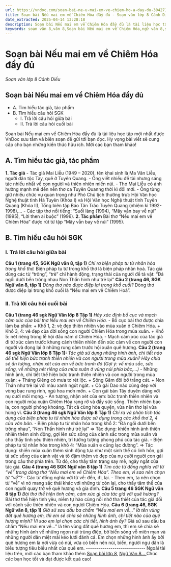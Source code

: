 ```yaml
---
url: https://vndoc.com/soan-bai-ne-u-mai-em-ve-chiem-ho-a-day-du-304271
title: Soạn bài Nếu mai em về Chiêm Hóa đầy đủ - Soạn văn lớp 8 Cánh Diều - VnDoc.com
date_extracted: 2025-04-14 13:28:18
description: Soạn bài Nếu mai em về Chiêm Hóa đầy đủ là tài liệu học tập mới nhất được VnDoc sưu tầm và biên soạn để gửi tới bạn đọc
keywords: soạn văn 8,văn 8,Soạn bài Nếu mai em về Chiêm Hóa,ngữ văn 8,soan van 8,soạn văn lớp 8,giải văn 8,soạn văn 8 tập 1,soạn văn 8 Nếu mai em về Chiêm Hóa,soạn Nếu mai em về Chiêm Hóa,soạn văn 8 cánh diều,văn 8 cánh diều,ngữ văn 8 cánh diều,Nếu mai em về Chiêm Hóa,soạn Nếu mai em về Chiêm Hóa lớp 8,Soạn Nếu mai em về Chiêm Hóa cánh diều
---
```


# Soạn bài Nếu mai em về Chiêm Hóa đầy đủ
 _Soạn văn lớp 8 Cánh Diều_
## Soạn bài Nếu mai em về Chiêm Hóa đầy đủ
  * A. Tìm hiểu tác giả, tác phẩm
  * B. Tìm hiểu câu hỏi SGK 
    * I. Trả lời câu hỏi giữa bài
    * II. Trả lời câu hỏi cuối bài

Soạn bài Nếu mai em về Chiêm Hóa đầy đủ là tài liệu học tập mới nhất được VnDoc sưu tầm và biên soạn để gửi tới bạn đọc. Hy vọng bài viết sẽ cung cấp cho bạn những kiến thức hữu ích. Mời các bạn tham khảo\!
## A. Tìm hiểu tác giả, tác phẩm
**1\. Tác giả**
\- Tác giả Mai Liễu \(1949 – 2020\), tên khai sinh là Ma Văn Liễu, người dân tộc Tày, quê ở Tuyên Quang.
\- Ông viết nhiều đề tài nhưng sáng tác nhiều nhất về con người và thiên nhiên miền núi.
\- Thơ Mai Liễu có ảnh hưởng mạnh mẽ đến nền thơ ca Tuyên Quanng thời kì đổi mới.
\- Ông từng giữ nhiều chức vụ quan trọng như Phó Chủ tịch thường trực Hội Văn học Nghệ thuật tỉnh Hà Tuyên \(Khóa I\) và Hội Văn học Nghệ thuật tỉnh Tuyên Quang \(Khóa II\), Tổng biên tập Báo Tân Trào Tuyên Quang \(nhiệm kì 1992- 1998\),…
\- Các tập thơ nổi tiếng: “Suối làng \(1994\), “Mây vẫn bay về núi” \(1995\), “Lời then ai buộc” \(1996\).
**2\. Tác phẩm**
Bài thơ “Nếu mai em về Chiêm Hóa” được rút từ tập “Mây vẫn bay về núi” \(1995\).
## B. Tìm hiểu câu hỏi SGK
### I. Trả lời câu hỏi giữa bài
**Câu 1 \(trang 45, SGK Ngữ văn 8, tập 1\)**
_Chỉ ra biện pháp tu từ nhân hóa trong khổ thơ._
Biện pháp tu từ trong khổ thơ là biện pháp nhân hoá. Tác giả dùng các từ “trông”, “trẻ” chỉ hành động, trạng thái của người để tả vật:
“Đá ngồi dưới bến trông nhau
Non Thần hình như trẻ lại”
**Câu 2 \(trang 46, SGK Ngữ văn 8, tập 1\)**
_Dòng thơ nào được điệp lại trong khổ cuối?_
Dòng thơ được điệp lại trong khổ cuối là “Nếu mai em về Chiêm Hoá”.
### **II. Trả lời câu hỏi cuối bài**
**Câu 1 \(trang 46 sgk Ngữ Văn lớp 8 Tập 1\)**
_Hãy xác định bố cục và mạch cảm xúc của bài thơ Nếu mai em về Chiêm Hóa._
\- Bố cục bài thơ được chia làm ba phần:
\+ Khổ 1, 2: vẻ đẹp thiên nhiên vào mùa xuân ở Chiêm Hóa.
\+ Khổ 3, 4: vẻ đẹp của đời sống con người Chiêm Hóa trong mùa xuân.
\+ Khổ 5: nét riêng trong lễ hội đầu năm ở Chiêm Hóa.
\- Mạch cảm xúc của tác giả đi từ xúc cảm trước khung cảnh thiên nhiên đến xúc cảm về con người con người và đọng lại ở những rung cảm trước hội xuân quê hương.
**Câu 2 \(trang 46 sgk Ngữ Văn lớp 8 Tập 1\):**
_Tác giả sử dụng những hình ảnh, chi tiết nào để thể hiện bức tranh thiên nhiên và con người trong mùa xuân? Hãy chia sẻ ấn tượng, nhận xét của em về bức tranh đó \(Gợi ý: về màu sắc, sức sống, về những nét riêng của mùa xuân ở vùng núi phía bắc,...\)_
\- Những hình ảnh, chi tiết thể hiện bức tranh thiên nhiên và con người trong mùa xuân:
\+ Tháng Giêng có mưa tơ rét lộc.
\+ Sông Gâm đôi bờ trắng cát.
\+ Non Thần như trẻ lại với màu xanh ngút ngát.
\+ Cô gái Dao nào cũng đẹp với vòng bạc rung rinh, ngù hoa mơn mởn.
\+ Con gái bản Tây duyên dáng với nụ cười môi mọng.
\- Ấn tượng, nhận xét của em: bức tranh thiên nhiên và con người mùa xuân Chiêm Hóa rạng rỡ và đầy sức sống. Thiên nhiên bao la, con người phóng khoáng. Tất cả cùng hòa quyện, vừa nên thơ lại vừa hùng vĩ.
**Câu 3 \(trang 46 sgk Ngữ Văn lớp 8 Tập 1\)**
_Chỉ ra và phân tích tác dụng của biện pháp tu từ nhân hóa được sử dụng trong các khổ thơ 2, 4 của văn bản._
\- Biện pháp tu từ nhân hóa trong khổ 2: “Đá ngồi dưới bến trông nhau”, “Non Thần hình như trẻ lại”
⇒ Tác dụng: khiến hình ảnh thiên nhiên thêm sinh động, gợi lên sức sống của cảnh sắc trong mùa xuân và cho thấy tình yêu thiên nhiên, trí tưởng tượng phong phú của tác giả.
\- Biện pháp tu từ nhân hóa trong khổ 4: “Mùa xuân e cũng lạc đường”.
⇒ Tác dụng: khiến mùa xuân thêm sinh động tựa như một sinh thể có linh hồn, gợi tả sức sống của cảnh vật và tô đậm thêm vẻ đẹp của nụ cười người con gái trong câu thơ phía trên. Từ đó, cho thấy tâm trạng say mê, ngây ngất của tác giả.
**Câu 4 \(trang 46 SGK Ngữ văn 8 tập 1\)**
_Tìm các từ đồng nghĩa với từ “về” trong dòng thơ “Nếu mai em về Chiêm Hóa”. Theo em, vì sao nên chọn từ “về”?_
\- Các từ đồng nghĩa với từ về: đến, đi, lại.
\- Theo em, ta nên chọn từ “về” vì nó mang sắc thái khác với những từ còn lại, cho thấy tâm thế của con người quay trở về quê hương và gia đình.
**Câu 5 trang 46 SGK Ngữ văn 8 tập 1\)**
_Bài thơ thể hiện tình cảm, cảm xúc gì của tác giả với quê hương?_
Bài thơ thể hiện tình yêu, niềm tự hào cùng nỗi nhớ tha thiết của tác giả đối với cảnh sắc thiên nhiên và con người Chiêm Hóa.
**Câu 6 \(trang 46, SGK Ngữ văn 8, tập 1\)**
_Giả sử sau dấu ba chấm “Nếu mai em về…” là tên vùng đất quê hương em, thì em sẽ chia sẻ những hình ảnh, chi tiết nào của quê hương mình? Vì sao em lại chọn các chi tiết, hình ảnh ấy?_
Giả sử sau dấu ba chấm “Nếu mai em về…” là tên vùng đất quê hương em, thì em sẽ chia sẻ những hình ảnh về những ngọn núi trùng điệp, bờ biển sóng vỗ miên man và những người dân miệt mài kéo lưới đánh cá. Em chọn những hình ảnh ấy bởi quê hương em là nơi vừa có núi, vừa có biển nên núi, biển, người ngư dân là biểu tượng tiêu biểu nhất của quê em.
\-----------------------------
Ngoài tài liệu trên, mời các bạn tham khảo thêm [Soạn bài lớp 8](<https://vndoc.com/soan-bai-lop8>), [Ngữ Văn 8... ](<https://vndoc.com/ngu-van-lop8>)Chúc các bạn học tốt và đạt được kết quả cao\!
